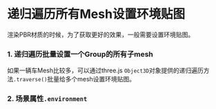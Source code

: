 # 递归遍历所有Mesh设置环境贴图

渲染PBR材质的时候，为了获取更好的效果，一般需要设置环境贴图。

### 1. 递归遍历批量设置一个Group的所有子mesh

如果一辆车Mesh比较多，可以通过three.js `Object3D`对象提供的递归遍历方法`.traverse()`批量给多个mesh设置环境贴图。

### 2. 场景属性`.environment `